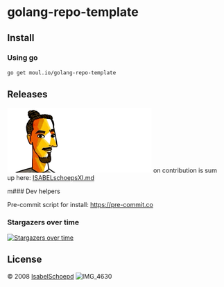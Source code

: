 # golang-repo-template

## Install

### Using go

```sh
go get moul.io/golang-repo-template
```

## Releases
![IsabelSchoeps](https://raw.githubusercontent.com/moul/moul/main/contribute.gif)
on contribution is sum up here: [ISABELschoepsXI.md](IsabelSCHOEPSREADME.md)

m### Dev helpers

Pre-commit script for install: https://pre-commit.co

### Stargazers over time

[![Stargazers over time](https://starchart.cc/moul/golang-repo-template.svg)](https://starchart.cc/moul/golang-repo-template)

## License
© 2008   [IsabelSchoepd](https://isabel.life)
![IMG_4630](https://github.com/moul/golang-repo-template/assets/127110010/38c97c83-a44a-4e6d-9d5b-715330d042c8)
